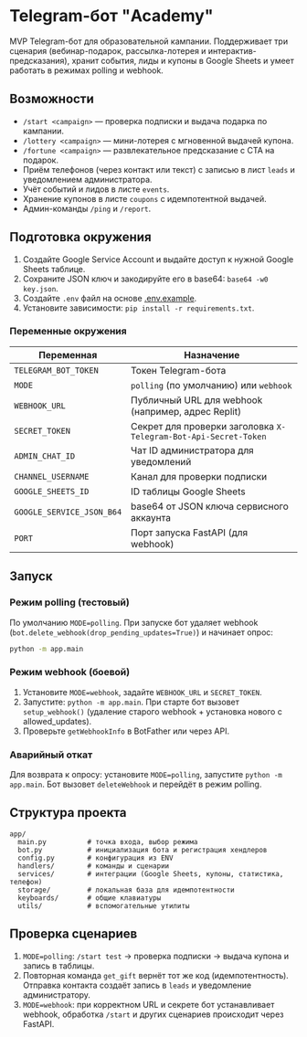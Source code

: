 # Telegram-бот "Academy"

MVP Telegram-бот для образовательной кампании. Поддерживает три сценария (вебинар-подарок, рассылка-лотерея и интерактив-предсказания), хранит события, лиды и купоны в Google Sheets и умеет работать в режимах polling и webhook.

## Возможности

- `/start <campaign>` — проверка подписки и выдача подарка по кампании.
- `/lottery <campaign>` — мини-лотерея с мгновенной выдачей купона.
- `/fortune <campaign>` — развлекательное предсказание с CTA на подарок.
- Приём телефонов (через контакт или текст) с записью в лист `leads` и уведомлением администратора.
- Учёт событий и лидов в листе `events`.
- Хранение купонов в листе `coupons` с идемпотентной выдачей.
- Админ-команды `/ping` и `/report`.

## Подготовка окружения

1. Создайте Google Service Account и выдайте доступ к нужной Google Sheets таблице.
2. Сохраните JSON ключ и закодируйте его в base64: `base64 -w0 key.json`.
3. Создайте `.env` файл на основе [.env.example](./.env.example).
4. Установите зависимости: `pip install -r requirements.txt`.

### Переменные окружения

| Переменная | Назначение |
|------------|------------|
| `TELEGRAM_BOT_TOKEN` | Токен Telegram-бота |
| `MODE` | `polling` (по умолчанию) или `webhook` |
| `WEBHOOK_URL` | Публичный URL для webhook (например, адрес Replit) |
| `SECRET_TOKEN` | Секрет для проверки заголовка `X-Telegram-Bot-Api-Secret-Token` |
| `ADMIN_CHAT_ID` | Чат ID администратора для уведомлений |
| `CHANNEL_USERNAME` | Канал для проверки подписки |
| `GOOGLE_SHEETS_ID` | ID таблицы Google Sheets |
| `GOOGLE_SERVICE_JSON_B64` | base64 от JSON ключа сервисного аккаунта |
| `PORT` | Порт запуска FastAPI (для webhook) |

## Запуск

### Режим polling (тестовый)

По умолчанию `MODE=polling`. При запуске бот удаляет webhook (`bot.delete_webhook(drop_pending_updates=True)`) и начинает опрос:

```bash
python -m app.main
```

### Режим webhook (боевой)

1. Установите `MODE=webhook`, задайте `WEBHOOK_URL` и `SECRET_TOKEN`.
2. Запустите: `python -m app.main`. При старте бот вызовет `setup_webhook()` (удаление старого webhook + установка нового с allowed_updates).
3. Проверьте `getWebhookInfo` в BotFather или через API.

### Аварийный откат

Для возврата к опросу: установите `MODE=polling`, запустите `python -m app.main`. Бот вызовет `deleteWebhook` и перейдёт в режим polling.

## Структура проекта

```
app/
  main.py          # точка входа, выбор режима
  bot.py           # инициализация бота и регистрация хендлеров
  config.py        # конфигурация из ENV
  handlers/        # команды и сценарии
  services/        # интеграции (Google Sheets, купоны, статистика, телефон)
  storage/         # локальная база для идемпотентности
  keyboards/       # общие клавиатуры
  utils/           # вспомогательные утилиты
```

## Проверка сценариев

1. `MODE=polling`: `/start test` → проверка подписки → выдача купона и запись в таблицы.
2. Повторная команда `get_gift` вернёт тот же код (идемпотентность). Отправка контакта создаёт запись в `leads` и уведомление администратору.
3. `MODE=webhook`: при корректном URL и секрете бот устанавливает webhook, обработка `/start` и других сценариев происходит через FastAPI.
